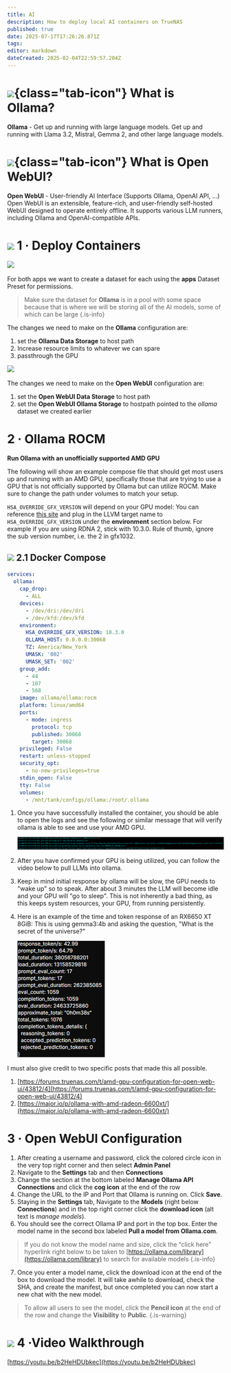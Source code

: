 ```yaml
---
title: AI
description: How to deploy local AI containers on TrueNAS
published: true
date: 2025-07-17T17:26:26.871Z
tags: 
editor: markdown
dateCreated: 2025-02-04T22:59:57.204Z
---
```


# ![](/ollama.png){class="tab-icon"} What is Ollama?
**Ollama** - Get up and running with large language models. Get up and running with Llama 3.2, Mistral, Gemma 2, and other large language models.

# ![](/open-webui.png){class="tab-icon"} What is Open WebUI?
**Open WebUI** - User-friendly AI Interface (Supports Ollama, OpenAI API, ...) Open WebUI is an extensible, feature-rich, and user-friendly self-hosted WebUI designed to operate entirely offline. It supports various LLM runners, including Ollama and OpenAI-compatible APIs.

# <img src="/truenas.png" class="tab-icon"> 1 · Deploy Containers

![](/screenshot_from_2025-02-06_07-32-03.png)

For both apps we want to create a dataset for each using the **apps** Dataset Preset for permissions. 
> Make sure the dataset for **Ollama** is in a pool with some space because that is where we will be storing all of the AI models, some of which can be large
{.is-info}


The changes we need to make on the **Ollama** configuration are:

1.  set the **Ollama Data Storage** to host path
2.  Increase resource limits to whatever we can spare
3.  passthrough the GPU

![](/screenshot_from_2025-02-06_07-38-46.png)

The changes we need to make on the **Open WebUI** configuration are:

1.  set the **Open WebUI Data Storage** to host path
2.  set the **Open WebUI Ollama Storage** to hostpath pointed to the *ollama* dataset we created earlier

# 2 · Ollama ROCM
**Run Ollama with an unofficially supported AMD GPU**

The following will show an example compose file that should get most users up and running with an AMD GPU, specifically those that are trying to use a GPU that is not officially supported by Ollama but can utilize ROCM. Make sure to change the path under volumes to match your setup.

`HSA_OVERRIDE_GFX_VERSION` will depend on your GPU model: You can reference [this site](https://rocm.docs.amd.com/en/latest/reference/gpu-arch-specs.html) and plug in the LLVM target name to `HSA_OVERRIDE_GFX_VERSION` under the **environment** section below. For example if you are using RDNA 2, stick with 10.3.0. Rule of thumb, ignore the sub version number, i.e. the 2 in gfx1032.

## <img src="/docker.png" class="tab-icon"> 2.1 Docker Compose
```yaml
services:
  ollama:
    cap_drop:
      - ALL
    devices:
      - /dev/dri:/dev/dri
      - /dev/kfd:/dev/kfd
    environment:
      HSA_OVERRIDE_GFX_VERSION: 10.3.0
      OLLAMA_HOST: 0.0.0.0:30068
      TZ: America/New_York
      UMASK: '002'
      UMASK_SET: '002'
    group_add:
      - 44
      - 107
      - 568
    image: ollama/ollama:rocm
    platform: linux/amd64
    ports:
      - mode: ingress
        protocol: tcp
        published: 30068
        target: 30068
    privileged: False
    restart: unless-stopped
    security_opt:
      - no-new-privileges=true
    stdin_open: False
    tty: False
    volumes:
      - /mnt/tank/configs/ollama:/root/.ollama
```      
1. Once you have successfully installed the container, you should be able to open the logs and see the following or similar message that will verify ollama is able to see and use your AMD GPU. 

    ![Screenshot_2025-07-17-113913.png](/Screenshot_2025-07-17-113913.png)

1. After you have confirmed your GPU is being utilized, you can follow the video below to pull LLMs into ollama.

1. Keep in mind initial response by ollama will be slow, the GPU needs to "wake up" so to speak. After about 3 minutes the LLM will become idle and your GPU will "go to sleep". This is not inherently a bad thing, as this keeps system resources, your GPU, from running persistently.

1. Here is an example of the time and token response of an RX6650 XT 8GiB:
This is using gemma3:4b and asking the question, "What is the secret of the universe?"

    ![Screenshot_2025-07-17-115222.png](/Screenshot_2025-07-17-115222.png)

I must also give credit to two specific posts that made this all possible.
1. [https://forums.truenas.com/t/amd-gpu-configuration-for-open-web-ui/43812/4](https://forums.truenas.com/t/amd-gpu-configuration-for-open-web-ui/43812/4)
2. [https://major.io/p/ollama-with-amd-radeon-6600xt/](https://major.io/p/ollama-with-amd-radeon-6600xt/)


# 3 · Open WebUI Configuration

1. After creating a username and password, click the colored circle icon in the very top right corner and then select **Admin Panel**
1. Navigate to the **Settings** tab and then **Connections**
1. Change the section at the bottom labeled **Manage Ollama API Connections** and click the **cog icon** at the end of the row
1. Change the URL to the IP and Port that Ollama is running on. Click **Save**.
1. Staying in the **Settings** tab, Navigate to the **Models** (right below **Connections**) and in the top right corner click the **download icon** (alt text is *manage models*). 
1. You should see the correct Ollama IP and port in the top box. Enter the model name in the second box labeled **Pull a model from Ollama.com**. 
> If you do not know the model name and size, click the “click here” hyperlink right below to be taken to [https://ollama.com/library](https://ollama.com/library) to search for available models
{.is-info}

7. Once you enter a model name, click the download icon at the end of the box to download the model. It will take awhile to download, check the SHA, and create the manifest, but once completed you can now start a new chat with the new model. 
> 
> To allow all users to see the model, click the **Pencil icon** at the end of the row and change the **Visibility** to **Public**.
{.is-warning}


# <img src="/youtube.png" class="tab-icon"> 4 ·Video Walkthrough

[https://youtu.be/b2HeHDUbkec](https://youtu.be/b2HeHDUbkec)